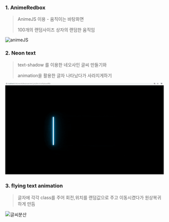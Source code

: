 ### 1. AnimeRedbox

> AnimeJS 이용 - 움직이는 바탕화면
>
> 100개의 랜덤사이즈 상자의 랜덤한 움직임

![animeJS](readme.assets/animeJS.gif)



### 2.  Neon text

> text-shadow 를 이용한 네오사인 글씨 만들기와
>
> animation을 활용한 글자 나타났다가 사라지게하기

![네오사인](readme.assets/네오사인.gif)



### 3. flying text animation

> 글자에 각각 class를 주어 회전,위치를 랜덤값으로 주고 이동시켰다가 원상복귀하게 만듬

![글씨분산](readme.assets/글씨분산.gif)